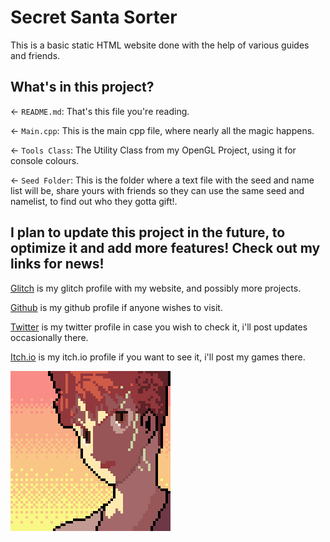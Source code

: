 # Secret Santa Sorter

This is a basic static HTML website done with the help of various guides and friends.

## What's in this project?

← `README.md`: That's this file you're reading.

← `Main.cpp`: This is the main cpp file, where nearly all the magic happens.

← `Tools Class`: The Utility Class from my OpenGL Project, using it for console colours.

← `Seed Folder`: This is the folder where a text file with the seed and name list will be, share yours with friends so they can use the same seed and namelist, to find out who they gotta gift!.

## I plan to update this project in the future, to optimize it and add more features! Check out my links for news!

[Glitch](https://glitch.com/@AlexGama11) is my glitch profile with my website, and possibly more projects.

[Github](https://github.com/AlexGama11) is my github profile if anyone wishes to visit.

[Twitter](https://twitter.com/Alex_CorreiaG) is my twitter profile in case you wish to check it, i'll post updates occasionally there.

[Itch.io](https://alexmango.itch.io) is my itch.io profile if you want to see it, i'll post my games there.

![Swords](https://raw.githubusercontent.com/AlexGama11/Game-Engine/master/assets/Shirou.png)

